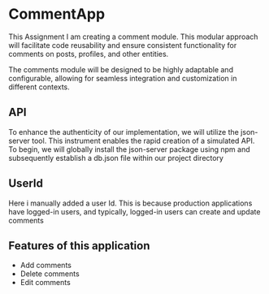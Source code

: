 # CommentApp
This Assignment I am creating a comment module. This modular approach will facilitate code reusability and ensure consistent functionality for comments on posts, profiles, and other entities.

The comments module will be designed to be highly adaptable and configurable, allowing for seamless integration and customization in different contexts.

## API

To enhance the authenticity of our implementation, we will utilize the json-server tool. This instrument enables the rapid creation of a simulated API. To begin, we will globally install the json-server package using npm and subsequently establish a db.json file within our project directory

## UserId
Here i manually added a user Id. This is because production applications have logged-in users, and typically, logged-in users can create and update comments

## Features of this application

* Add comments
* Delete comments
* Edit comments



